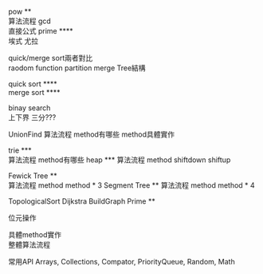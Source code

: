 pow **  
  算法流程
gcd  
  直接公式
prime ****  
  埃式
  尤拉

quick/merge sort兩者對比  
raodom function
partition
merge
Tree結構

quick sort ****  
merge sort ****  

binay search  
  上下界
  三分???

UnionFind
  算法流程
  method有哪些
  method具體實作

trie ***  
  算法流程
  method有哪些
heap *** 
  算法流程
  method
  shiftdown
  shiftup

Fewick Tree **  
  算法流程
  method
  method * 3
Segment Tree ** 
  算法流程
  method
  method * 4

TopologicalSort
Dijkstra
BuildGraph
Prime **  

位元操作

具體method實作  
整體算法流程  

常用API
Arrays, Collections, Compator, PriorityQueue, Random, Math